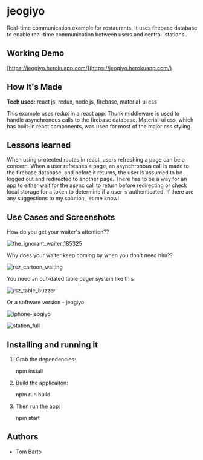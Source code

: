# jeogiyo 
Real-time communication example for restaurants. It uses firebase database to enable real-time communication between users and central 'stations'.

## Working Demo
[https://jeogiyo.herokuapp.com/](https://jeogiyo.herokuapp.com/)

## How It's Made
**Tech used:** react js, redux, node js, firebase, material-ui css

This example uses redux in a react app. Thunk middleware is used to handle asynchronous calls to the firebase database. Material-ui css, which has built-in react components, was used for most of the major css styling.

## Lessons learned
When using protected routes in react, users refreshing a page can be a concern. When a user refreshes a page, an asynchronous call is made to the firebase database, and before it returns, the user is assumed to be logged out and redirected to another page. There has to be a way for an app to either wait for the async call to return before redirecting or check local storage for a token to determine if a user is authenticated. If there are any suggestions to my solution, let me know!

## Use Cases and Screenshots
How do you get your waiter's attention??

![the_ignorant_waiter_185325](https://cloud.githubusercontent.com/assets/9302397/23676251/1bb6bc68-034a-11e7-8c66-cdb72789ae1c.jpg)

Why does your waiter keep coming by when you don't need him??

![rsz_cartoon_waiting](https://cloud.githubusercontent.com/assets/9302397/23676969/5aa2d0f4-034c-11e7-97d0-5ccbf15a9d9a.jpg)

You need an out-dated table pager system like this

![rsz_table_buzzer](https://cloud.githubusercontent.com/assets/9302397/23677277/7ef91a48-034d-11e7-8b7a-371a6f1e008f.jpg)

Or a software version - jeogiyo

![iphone-jeogiyo](https://cloud.githubusercontent.com/assets/9302397/23678361/d0e89352-0351-11e7-8cd4-9a077b718159.png)

![station_full](https://cloud.githubusercontent.com/assets/9302397/23678352/caba8abc-0351-11e7-930c-e8be6ec64bec.png)

## Installing and running it

1. Grab the dependencies:

	npm install

2. Build the applicaiton:

	npm run build

3. Then run the app:

	npm start

## Authors
- Tom Barto




